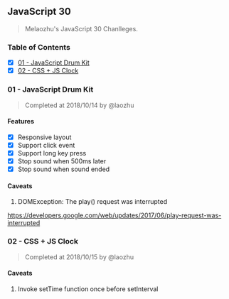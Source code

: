 ## JavaScript 30

> Melaozhu's JavaScript 30 Chanlleges.

### Table of Contents

- [x] [01 - JavaScript Drum Kit](#01---javascript-drum-kit)
- [x] [02 - CSS + JS Clock](#02---css--js-clock)

### 01 - JavaScript Drum Kit

> Completed at 2018/10/14 by @laozhu

#### Features

- [x] Responsive layout
- [x] Support click event
- [x] Support long key press
- [x] Stop sound when 500ms later
- [x] Stop sound when sound ended

#### Caveats

1. DOMException: The play() request was interrupted

<https://developers.google.com/web/updates/2017/06/play-request-was-interrupted>

### 02 - CSS + JS Clock

> Completed at 2018/10/15 by @laozhu

#### Caveats

1. Invoke setTime function once before setInterval
